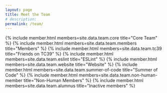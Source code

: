 ```yaml
---
layout: page
title: Meet the Team
# description:
permalink: /team/
---
```


<div class="container team">
  {% include member.html members=site.data.team.core title="Core Team" %}
  {% include member.html members=site.data.team.members title="Members" %}
  {% include member.html members=site.data.team.tc39 title="Friends on TC39" %}
  {% include member.html members=site.data.team.eslint title="ESLint" %}
  {% include member.html members=site.data.team.website title="Website" %}
  {% include member.html members=site.data.team.summer-of-code title="Summer of Code" %}
  {% include member.html members=site.data.team.non-human-member title="Non-Human Members" %}
  {% include member.html members=site.data.team.alumnus title="Inactive members" %}
</div>
